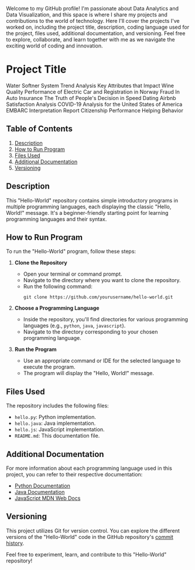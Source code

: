 Welcome to my GitHub profile! I'm passionate about Data Analytics and Data Visualization, and this space is where I share my projects and contributions to the world of technology. Here I'll cover the projects I've worked on, including the project title, description, coding language used for the project, files used, additional documentation, and versioning. Feel free to explore, collaborate, and learn together with me as we navigate the exciting world of coding and innovation.

# **Project Title**
Water Softner System Trend Analysis
Key Attributes that Impact Wine Quality
Performance of Electric Car and Registration in Norway
Fraud In Auto Insurance
The Truth of People's Decision in Speed Dating
Airbnb Satisfaction Analysis
COVID-19 Analysis for the United States of America
EMBARC Interpretation Report
Citizenship Performance Helping Behavior


## Table of Contents
1. [Description](#description)
2. [How to Run Program](#how-to-run-program)
3. [Files Used](#files-used)
4. [Additional Documentation](#additional-documentation)
5. [Versioning](#versioning)

## **Description**
This "Hello-World" repository contains simple introductory programs in multiple programming languages, each displaying the classic "Hello, World!" message. It's a beginner-friendly starting point for learning programming languages and their syntax.

## **How to Run Program**
To run the "Hello-World" program, follow these steps:

1. **Clone the Repository**
   - Open your terminal or command prompt.
   - Navigate to the directory where you want to clone the repository.
   - Run the following command:
     ```shell
     git clone https://github.com/yourusername/hello-world.git
     ```

2. **Choose a Programming Language**
   - Inside the repository, you'll find directories for various programming languages (e.g., `python`, `java`, `javascript`).
   - Navigate to the directory corresponding to your chosen programming language.

3. **Run the Program**
   - Use an appropriate command or IDE for the selected language to execute the program.
   - The program will display the "Hello, World!" message.

## **Files Used**
The repository includes the following files:

- `hello.py`: Python implementation.
- `hello.java`: Java implementation.
- `hello.js`: JavaScript implementation.
- `README.md`: This documentation file.

## **Additional Documentation**
For more information about each programming language used in this project, you can refer to their respective documentation:

- [Python Documentation](https://docs.python.org/3/)
- [Java Documentation](https://docs.oracle.com/en/java/)
- [JavaScript MDN Web Docs](https://developer.mozilla.org/en-US/docs/Web/JavaScript)

## **Versioning**
This project utilizes Git for version control. You can explore the different versions of the "Hello-World" code in the GitHub repository's [commit history](https://github.com/yourusername/hello-world/commits).

Feel free to experiment, learn, and contribute to this "Hello-World" repository!

